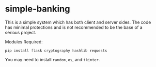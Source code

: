 # simple-banking
This is a simple system which has both client and server sides. The code has minimal protections and is not recommended to be the base of a serious project.

Modules Required:

<code>pip install flask cryptography hashlib requests</code>

You may need to install <code>random</code>, <code>os</code>, and <code>tkinter</code>.

